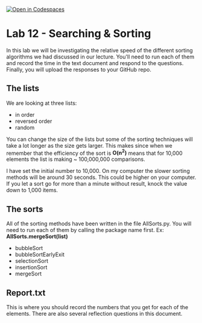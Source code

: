[![Open in Codespaces](https://classroom.github.com/assets/launch-codespace-2972f46106e565e64193e422d61a12cf1da4916b45550586e14ef0a7c637dd04.svg)](https://classroom.github.com/open-in-codespaces?assignment_repo_id=19423050)
# Lab 12 - Searching & Sorting

In this lab we will be investigating the relative speed of the different sorting algorithms we had discussed in our lecture. You'll need to run each of them and record the time in the text document and respond to the questions. Finally, you will upload the responses to your GitHub repo.

## The lists
We are looking at three lists:
- in order
- reversed order
- random

You can change the size of the lists but some of the sorting techniques will take a lot longer as the size gets larger. This makes since when we remember that the efficiency of the sort is **O(n<sup>2</sup>)** means that for 10,000 elements the list is making ~ 100,000,000 comparisons.

I have set the initial number to 10,000. On my computer the slower sorting methods will be around 30 seconds. This could be higher on your computer. If you let a sort go for more than a minute without result, knock the value down to 1,000 items.

## The sorts
All of the sorting methods have been written in the file AllSorts.py. You will need to run each of them by calling the package name first.
Ex: **AllSorts.mergeSort(list)**
- bubbleSort
- bubbleSortEarlyExit
- selectionSort
- insertionSort
- mergeSort

## Report.txt
This is where you should record the numbers that you get for each of the elements. There are also several reflection questions in this document.
